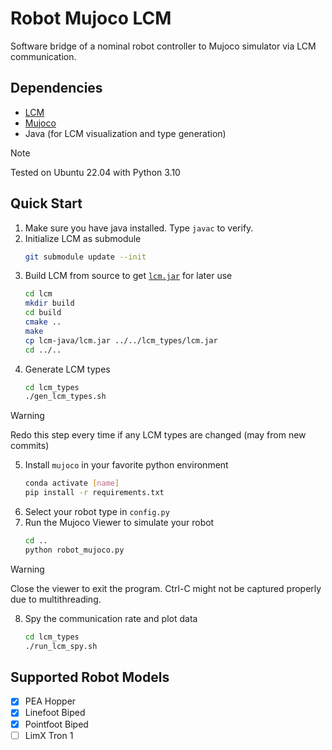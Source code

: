 # Robot Mujoco LCM
Software bridge of a nominal robot controller to Mujoco simulator via LCM communication.

## Dependencies
- [LCM](https://github.com/lcm-proj/lcm)
- [Mujoco](https://github.com/google-deepmind/mujoco)
- Java (for LCM visualization and type generation)
> [!NOTE]
> Tested on Ubuntu 22.04 with Python 3.10

## Quick Start
1. Make sure you have java installed. Type `javac` to verify.
2. Initialize LCM as submodule
    ```sh
    git submodule update --init
    ```
3. Build LCM from source to get [`lcm.jar`](https://lcm-proj.github.io/lcm/content/java-notes.html#finding-lcm-jar) for later use
    ```sh
    cd lcm
    mkdir build
    cd build
    cmake ..
    make
    cp lcm-java/lcm.jar ../../lcm_types/lcm.jar
    cd ../..
    ```
4. Generate LCM types
    ```sh
    cd lcm_types
    ./gen_lcm_types.sh
    ```
> [!WARNING]
> Redo this step every time if any LCM types are changed (may from new commits)
5. Install `mujoco` in your favorite python environment
    ```sh
    conda activate [name]
    pip install -r requirements.txt
    ```
6. Select your robot type in `config.py`
7. Run the Mujoco Viewer to simulate your robot
    ```sh
    cd ..
    python robot_mujoco.py
    ```
> [!WARNING]
> Close the viewer to exit the program. Ctrl-C might not be captured properly due to multithreading.
8. Spy the communication rate and plot data
    ```sh
    cd lcm_types
    ./run_lcm_spy.sh
    ```

## Supported Robot Models
- [x] PEA Hopper
- [x] Linefoot Biped
- [x] Pointfoot Biped
- [ ] LimX Tron 1
